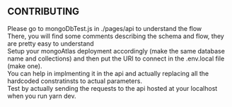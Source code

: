 ## CONTRIBUTING
Please go to mongoDbTest.js in ./pages/api to understand the flow <br />
There, you will find some comments describing the schema and flow, they are pretty easy to understand <br />
Setup your mongoAtlas deployment accordingly (make the same database name and collections) and then put the URI to connect in the .env.local file (make one). <br />
You can help in implmenting it in the api and actually replacing all the hardcoded constratinsts to actual parameters. <br />
Test by actually sending the requests to the api hosted at your localhost when you run yarn dev.
